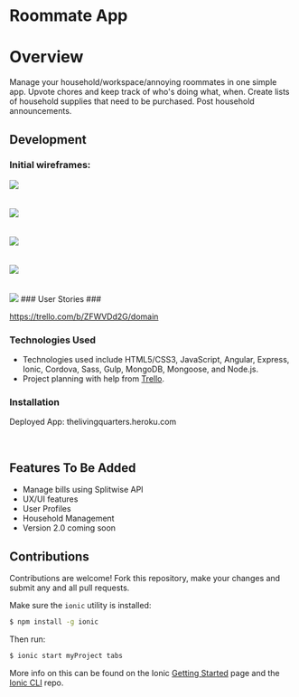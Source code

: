 # Roommate App #

# Overview #

Manage your household/workspace/annoying roommates in one simple app. 
Upvote chores and keep track of who's doing what, when.
Create lists of household supplies that need to be purchased.
Post household announcements.
<br>

## Development ##

### Initial wireframes: ###
<img src="/Schema_ERD.png">
<br>
<br>
<br>
<img src="/Splashscreen.png">
<br>
<br>
<br>
<img src="/Menu.png">
<br>
<br>
<br>
<img src="/Dashboard.png">
<br>
<br>
<br>
<img src="/Chores.png">
### User Stories ###

https://trello.com/b/ZFWVDd2G/domain

### Technologies Used ###

<ul>
<li>Technologies used include HTML5/CSS3, JavaScript, Angular, Express, Ionic, Cordova, Sass, Gulp, MongoDB, Mongoose, and Node.js.</li>
<li>Project planning with help from <a href="https://trello.com/">Trello</a>.</li>
</ul>

### Installation ###

Deployed App:
thelivingquarters.heroku.com

<br>

## Features To Be Added ##

<ul>
	<li>Manage bills using Splitwise API</li>
	<li>UX/UI features</li>
	<li>User Profiles</li>
	<li>Household Management</li>
	<li>Version 2.0 coming soon</li>
</ul>

## Contributions ##

Contributions are welcome! Fork this repository, make your changes and submit any and all pull requests.

Make sure the `ionic` utility is installed:

```bash
$ npm install -g ionic
```

Then run:

```bash
$ ionic start myProject tabs
```

More info on this can be found on the Ionic [Getting Started](http://ionicframework.com/getting-started) page and the [Ionic CLI](https://github.com/driftyco/ionic-cli) repo.
